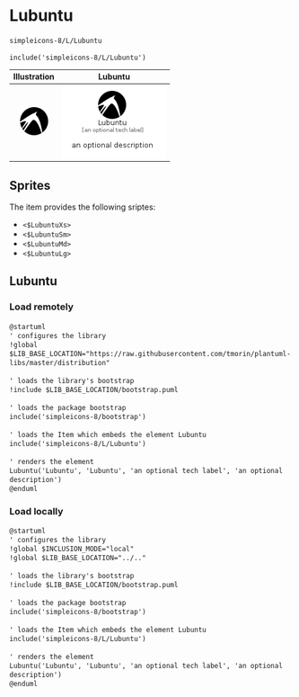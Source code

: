 # Lubuntu


```text
simpleicons-8/L/Lubuntu
```

```text
include('simpleicons-8/L/Lubuntu')
```



| Illustration | Lubuntu |
| :---: | :---: |
| ![illustration for Illustration](../../simpleicons-8/L/Lubuntu.png) | ![illustration for Lubuntu](../../simpleicons-8/L/Lubuntu.Local.png) |



## Sprites
The item provides the following sriptes:

- `<$LubuntuXs>`
- `<$LubuntuSm>`
- `<$LubuntuMd>`
- `<$LubuntuLg>`





## Lubuntu

### Load remotely
```plantuml
@startuml
' configures the library
!global $LIB_BASE_LOCATION="https://raw.githubusercontent.com/tmorin/plantuml-libs/master/distribution"

' loads the library's bootstrap
!include $LIB_BASE_LOCATION/bootstrap.puml

' loads the package bootstrap
include('simpleicons-8/bootstrap')

' loads the Item which embeds the element Lubuntu
include('simpleicons-8/L/Lubuntu')

' renders the element
Lubuntu('Lubuntu', 'Lubuntu', 'an optional tech label', 'an optional description')
@enduml
```

### Load locally
```plantuml
@startuml
' configures the library
!global $INCLUSION_MODE="local"
!global $LIB_BASE_LOCATION="../.."

' loads the library's bootstrap
!include $LIB_BASE_LOCATION/bootstrap.puml

' loads the package bootstrap
include('simpleicons-8/bootstrap')

' loads the Item which embeds the element Lubuntu
include('simpleicons-8/L/Lubuntu')

' renders the element
Lubuntu('Lubuntu', 'Lubuntu', 'an optional tech label', 'an optional description')
@enduml
```

